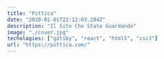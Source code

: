 ```yaml
---
title: "Pittica"
date: "2020-01-01T22:12:03.284Z"
description: "Il Sito Che State Guardando"
image: "./cover.jpg"
techologies: ["gatsby", "react", "html5", "css3"]
url: "https://pittica.com/"
---
```

